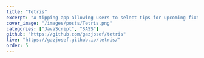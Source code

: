 ```yaml
---
title: "Tetris"
excerpt: "A tipping app allowing users to select tips for upcoming fixtures and store them in a database."
cover_image: "/images/posts/Tetris.png"
categories: ["JavaScript", "SASS"]
github: "https://github.com/gazjosef/tetris"
live: "https://gazjosef.github.io/tetris/"
order: 5
---
```

